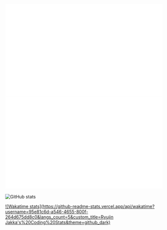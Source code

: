 <!--
**Ryujin-Jakka/Ryujin-Jakka** is a ✨ _special_ ✨ repository because its `README.md` (this file) appears on your GitHub profile.

Here are some ideas to get you started:

- 🔭 I’m currently working on ...
- 🌱 I’m currently learning ...
- 👯 I’m looking to collaborate on ...
- 🤔 I’m looking for help with ...
- 💬 Ask me about ...
- 📫 How to reach me: ...
- 😄 Pronouns: ...
- ⚡ Fun fact: ...
-->
![](https://github.com/Ryujin-Jakka/github-stats/blob/master/generated/overview.svg)  ![](https://github.com/Ryujin-Jakka/github-stats/blob/master/generated/languages.svg)


![GitHub stats](https://github-readme-stats.vercel.app/api?username=Ryujin-Jakka&count_private=true&show_icons=true&hide=issues,contribs&theme=github_dark)

[![Wakatime stats](https://github-readme-stats.vercel.app/api/wakatime?username=95e81c6d-a546-4655-800f-264d675dd8c0&langs_count=5&custom_title=Ryujin Jakka's%20Coding%20Stats&theme=github_dark)](https://github.com/Ryujin-Jakka/github-readme-stats)
